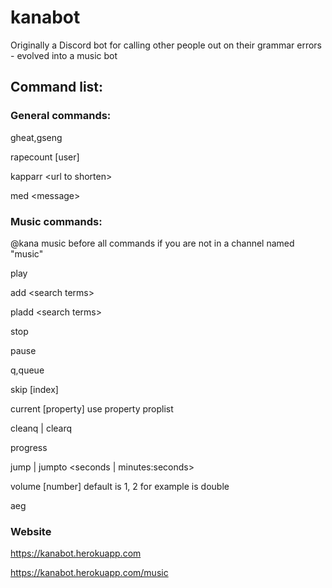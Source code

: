 # kanabot
Originally a Discord bot for calling other people out on their grammar errors - evolved into a music bot

## Command list:


### General commands: 

gheat,gseng

rapecount [user]

kapparr \<url to shorten>

med \<message>


### Music commands: 

@kana music before all commands if you are not in a channel named "music"

play

add \<search terms>

pladd \<search terms>

stop

pause

q,queue

skip [index]

current [property] use property proplist

cleanq | clearq

progress

jump | jumpto \<seconds | minutes:seconds>

volume [number] default is 1, 2 for example is double

aeg

### Website

https://kanabot.herokuapp.com 

https://kanabot.herokuapp.com/music
